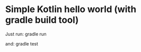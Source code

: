 Simple Kotlin hello world (with gradle build tool)
==================================================

Just run:
gradle run

and:
gradle test
